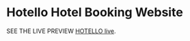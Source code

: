 # Hotello Hotel Booking Website

SEE THE LIVE PREVIEW [HOTELLO live](https://hotello-zubayermunna.vercel.app/).
